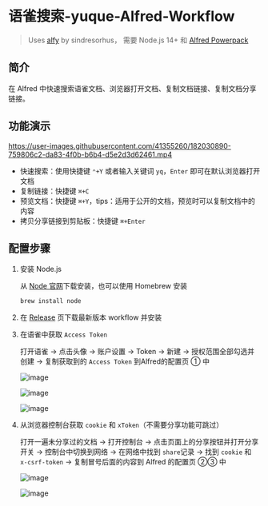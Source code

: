# 语雀搜索-yuque-Alfred-Workflow

> Uses [alfy](https://github.com/sindresorhus/alfy) by sindresorhus，
> 需要 Node.js 14+ 和 [Alfred Powerpack](https://www.alfredapp.com/powerpack/)

## 简介

在 Alfred 中快速搜索语雀文档、浏览器打开文档、复制文档链接、复制文档分享链接。

## 功能演示

https://user-images.githubusercontent.com/41355260/182030890-759806c2-da83-4f0b-b6b4-d5e2d3d62461.mp4

- 快速搜索：使用快捷键 `⌃+Y` 或者输入关键词 `yq`，`Enter` 即可在默认浏览器打开文档
- 复制链接：快捷键 `⌘+C`
- 预览文档：快捷键 `⌘+Y`，tips：适用于公开的文档，预览时可以复制文档中的内容
- 拷贝分享链接到剪贴板：快捷键 `⌘+Enter`

## 配置步骤

1. 安装 Node.js
    
    从 [Node 官网](https://nodejs.org/zh-cn/)下载安装，也可以使用 Homebrew 安装
    
    ```bash
    brew install node
    ```
    
2. 在 [Release](https://github.com/wisinfun/Alfred-Workflow-yuque/releases) 页下载最新版本 workflow 并安装
3. 在语雀中获取 `Access Token`
    
    打开语雀 → 点击头像 → 账户设置 → Token → 新建 → 授权范围全部勾选并创建 → 复制获取到的 `Access Token` 到Alfred的配置页 ① 中
    
    ![image](https://user-images.githubusercontent.com/41355260/182030929-8d14553b-1dc9-4b27-a223-74a5e0b93485.png)

    
    ![image](https://user-images.githubusercontent.com/41355260/182030987-6973bb0d-82a3-46ad-9f16-9fdc16fd3ac5.png)

    
    ![image](https://user-images.githubusercontent.com/41355260/182031013-7deabd59-7d2d-4464-adfd-6f8f694be88f.png)

    
4. 从浏览器控制台获取 `cookie` 和 `xToken`（不需要分享功能可跳过）
    
    打开一遍未分享过的文档 → 打开控制台 → 点击页面上的分享按钮并打开分享开关 → 控制台中切换到网络 → 在网络中找到 `share`记录 → 找到 `cookie` 和 `x-csrf-token` → 复制冒号后面的内容到 Alfred 的配置页 ②③ 中
    
    ![image](https://user-images.githubusercontent.com/41355260/182031028-aa619970-701e-4077-8450-45b04da1c4e2.png)

    
    ![image](https://user-images.githubusercontent.com/41355260/182031044-d4d4363c-6762-4311-a695-de52cd822177.png)

